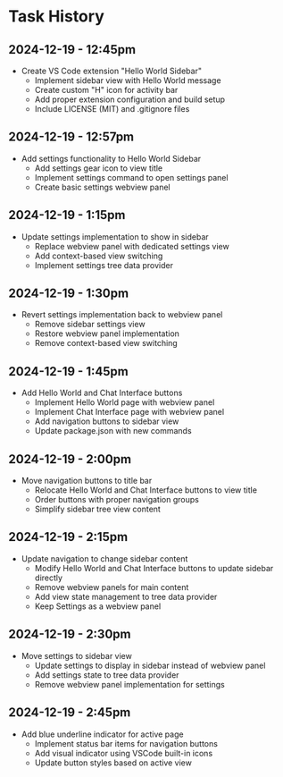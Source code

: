 # Task History

## 2024-12-19 - 12:45pm
- Create VS Code extension "Hello World Sidebar"
  - Implement sidebar view with Hello World message
  - Create custom "H" icon for activity bar
  - Add proper extension configuration and build setup
  - Include LICENSE (MIT) and .gitignore files

## 2024-12-19 - 12:57pm
- Add settings functionality to Hello World Sidebar
  - Add settings gear icon to view title
  - Implement settings command to open settings panel
  - Create basic settings webview panel

## 2024-12-19 - 1:15pm
- Update settings implementation to show in sidebar
  - Replace webview panel with dedicated settings view
  - Add context-based view switching
  - Implement settings tree data provider

## 2024-12-19 - 1:30pm
- Revert settings implementation back to webview panel
  - Remove sidebar settings view
  - Restore webview panel implementation
  - Remove context-based view switching

## 2024-12-19 - 1:45pm
- Add Hello World and Chat Interface buttons
  - Implement Hello World page with webview panel
  - Implement Chat Interface page with webview panel
  - Add navigation buttons to sidebar view
  - Update package.json with new commands

## 2024-12-19 - 2:00pm
- Move navigation buttons to title bar
  - Relocate Hello World and Chat Interface buttons to view title
  - Order buttons with proper navigation groups
  - Simplify sidebar tree view content

## 2024-12-19 - 2:15pm
- Update navigation to change sidebar content
  - Modify Hello World and Chat Interface buttons to update sidebar directly
  - Remove webview panels for main content
  - Add view state management to tree data provider
  - Keep Settings as a webview panel

## 2024-12-19 - 2:30pm
- Move settings to sidebar view
  - Update settings to display in sidebar instead of webview panel
  - Add settings state to tree data provider
  - Remove webview panel implementation for settings

## 2024-12-19 - 2:45pm
- Add blue underline indicator for active page
  - Implement status bar items for navigation buttons
  - Add visual indicator using VSCode built-in icons
  - Update button styles based on active view
